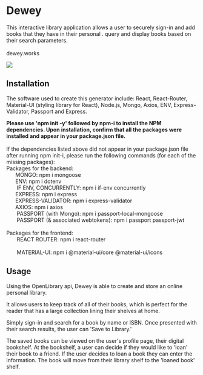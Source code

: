 # Dewey
This interactive library application allows a user to securely sign-in and add books that they have in their personal . query and display books based on their search parameters.
<br>
<br>
dewey.works

![](/filepath.png)
<br>

## Installation
The software used to create this generator include: React, React-Router, Material-UI (styling library for React), Node.js, Mongo, Axios, ENV, Express-Validator, Passport and Express.  

**Please use 'npm init -y' followed by npm-i to install the NPM dependencies. Upon installation, confirm that all the packages were installed and appear in your package.json file.**
<br>
<br> 
If the dependencies listed above did not appear in your package.json file after running npm init-i, please run the following commands (for each of the missing packages):
<br>
Packages for the backend:
<br>
&nbsp;&nbsp;&nbsp;&nbsp;&nbsp;&nbsp;MONGO: npm i mongoose
<br>
&nbsp;&nbsp;&nbsp;&nbsp;&nbsp;&nbsp;ENV: npm i dotenv
<br>
&nbsp;&nbsp;&nbsp;&nbsp;&nbsp;&nbsp;
IF ENV, CONCURRENTLY: npm i if-env concurrently
<br>
&nbsp;&nbsp;&nbsp;&nbsp;&nbsp;&nbsp;EXPRESS: npm i express
<br>
&nbsp;&nbsp;&nbsp;&nbsp;&nbsp;&nbsp;EXPRESS-VALIDATOR: npm i express-validator
<br>
&nbsp;&nbsp;&nbsp;&nbsp;&nbsp;&nbsp;AXIOS: npm i axios
<br>
&nbsp;&nbsp;&nbsp;&nbsp;&nbsp;&nbsp;
PASSPORT (with Mongo): npm i passport-local-mongoose
<br>
&nbsp;&nbsp;&nbsp;&nbsp;&nbsp;&nbsp;
PASSPORT (& associated webtokens): npm i passport passport-jwt
<br>
<br>
Packages for the frontend:
<br>
&nbsp;&nbsp;&nbsp;&nbsp;&nbsp;&nbsp;
REACT ROUTER: npm i react-router 
<br>
<br>
&nbsp;&nbsp;&nbsp;&nbsp;&nbsp;&nbsp;
MATERIAL-UI: npm i @material-ui/core @material-ui/icons
<br>

## Usage
Using the OpenLibrary api, Dewey is able to create and store an online personal library. 

It allows users to keep track of all of their books, which is perfect for the reader that has a large collection lining their shelves at home. 

Simply sign-in and search for a book by name or ISBN. Once presented with their search results, the user can 'Save to Library.' 

The saved books can be viewed on the user's profile page, their digital bookshelf. At the bookshelf, a user can decide if they would like to 'loan' their book to a friend. If the user decides to loan a book they can enter the information. The book will move from their library shelf to the 'loaned book' shelf.

<br>
<br>
<br>
